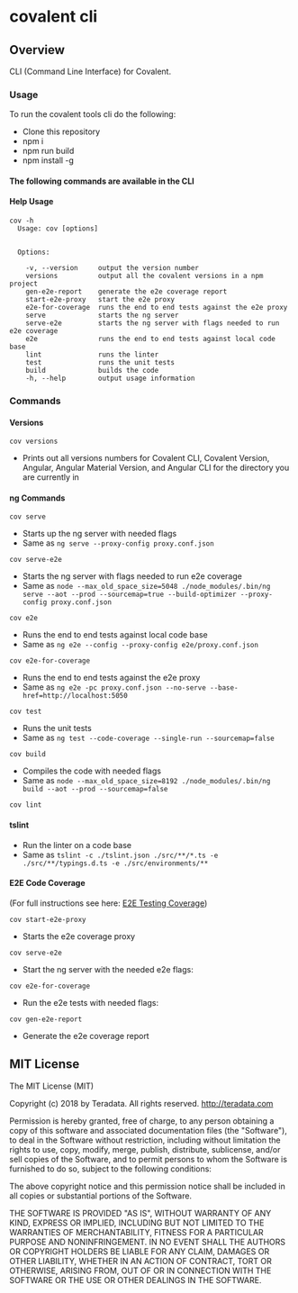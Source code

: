 # covalent cli

## Overview

CLI (Command Line Interface) for Covalent.


### Usage

To run the covalent tools cli do the following:

* Clone this repository
* npm i
* npm run build
* npm install -g

#### The following commands are available in the CLI

#### Help Usage
```
cov -h
  Usage: cov [options]


  Options:

    -v, --version     output the version number
    versions          output all the covalent versions in a npm project
    gen-e2e-report    generate the e2e coverage report
    start-e2e-proxy   start the e2e proxy
    e2e-for-coverage  runs the end to end tests against the e2e proxy
    serve             starts the ng server
    serve-e2e         starts the ng server with flags needed to run e2e coverage
    e2e               runs the end to end tests against local code base
    lint              runs the linter
    test              runs the unit tests
    build             builds the code
    -h, --help        output usage information
```

### Commands

#### Versions
```
cov versions
```
* Prints out all versions numbers for Covalent CLI, Covalent Version, Angular, Angular Material Version, and Angular CLI for the directory you are currently in


#### ng Commands
```
cov serve
```
* Starts up the ng server with needed flags
* Same as `ng serve --proxy-config proxy.conf.json`

```
cov serve-e2e
```
* Starts the ng server with flags needed to run e2e coverage
* Same as `node --max_old_space_size=5048 ./node_modules/.bin/ng serve --aot --prod --sourcemap=true --build-optimizer --proxy-config proxy.conf.json`

```
cov e2e
```
* Runs the end to end tests against local code base
* Same as `ng e2e --config --proxy-config e2e/proxy.conf.json`

```
cov e2e-for-coverage
```
* Runs the end to end tests against the e2e proxy
* Same as `ng e2e -pc proxy.conf.json --no-serve --base-href=http://localhost:5050`

```
cov test
```
* Runs the unit tests
* Same as `ng test --code-coverage --single-run --sourcemap=false`

```
cov build
```
* Compiles the code with needed flags
* Same as `node --max_old_space_size=8192 ./node_modules/.bin/ng build --aot --prod --sourcemap=false`


```
cov lint
```
#### tslint
* Run the linter on a code base
* Same as `tslint -c ./tslint.json ./src/**/*.ts -e ./src/**/typings.d.ts -e ./src/environments/**`


#### E2E Code Coverage
(For full instructions see here: [E2E Testing Coverage](../covalent-e2e-coverage))

```
cov start-e2e-proxy
```
* Starts the e2e coverage proxy 

```
cov serve-e2e
```
* Start the ng server with the needed e2e flags:

```
cov e2e-for-coverage
```
* Run the e2e tests with needed flags:

```
cov gen-e2e-report
```
* Generate the e2e coverage report



## MIT License

The MIT License (MIT)

Copyright (c) 2018 by Teradata. All rights reserved. http://teradata.com

Permission is hereby granted, free of charge, to any person obtaining a copy
of this software and associated documentation files (the "Software"), to deal
in the Software without restriction, including without limitation the rights
to use, copy, modify, merge, publish, distribute, sublicense, and/or sell
copies of the Software, and to permit persons to whom the Software is
furnished to do so, subject to the following conditions:

The above copyright notice and this permission notice shall be included in
all copies or substantial portions of the Software.

THE SOFTWARE IS PROVIDED "AS IS", WITHOUT WARRANTY OF ANY KIND, EXPRESS OR
IMPLIED, INCLUDING BUT NOT LIMITED TO THE WARRANTIES OF MERCHANTABILITY,
FITNESS FOR A PARTICULAR PURPOSE AND NONINFRINGEMENT. IN NO EVENT SHALL THE
AUTHORS OR COPYRIGHT HOLDERS BE LIABLE FOR ANY CLAIM, DAMAGES OR OTHER
LIABILITY, WHETHER IN AN ACTION OF CONTRACT, TORT OR OTHERWISE, ARISING FROM,
OUT OF OR IN CONNECTION WITH THE SOFTWARE OR THE USE OR OTHER DEALINGS IN
THE SOFTWARE.


